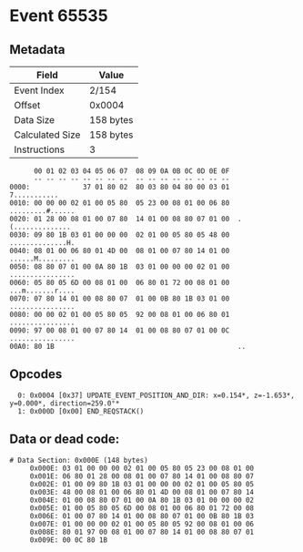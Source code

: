 # Event 65535

## Metadata

| Field           | Value     |
|-----------------|-----------|
| Event Index     | 2/154     |
| Offset          | 0x0004    |
| Data Size       | 158 bytes |
| Calculated Size | 158 bytes |
| Instructions    | 3         |

```
      00 01 02 03 04 05 06 07  08 09 0A 0B 0C 0D 0E 0F
      -- -- -- -- -- -- -- --  -- -- -- -- -- -- -- --
0000:             37 01 80 02  80 03 80 04 80 00 03 01      7...........
0010: 00 00 00 02 01 00 05 80  05 23 00 08 01 00 06 80  .........#......
0020: 01 28 00 08 01 00 07 80  14 01 00 08 80 07 01 00  .(..............
0030: 09 80 1B 03 01 00 00 00  02 01 00 05 80 05 48 00  ..............H.
0040: 08 01 00 06 80 01 4D 00  08 01 00 07 80 14 01 00  ......M.........
0050: 08 80 07 01 00 0A 80 1B  03 01 00 00 00 02 01 00  ................
0060: 05 80 05 6D 00 08 01 00  06 80 01 72 00 08 01 00  ...m.......r....
0070: 07 80 14 01 00 08 80 07  01 00 0B 80 1B 03 01 00  ................
0080: 00 00 02 01 00 05 80 05  92 00 08 01 00 06 80 01  ................
0090: 97 00 08 01 00 07 80 14  01 00 08 80 07 01 00 0C  ................
00A0: 80 1B                                             ..              
```

## Opcodes

```
  0: 0x0004 [0x37] UPDATE_EVENT_POSITION_AND_DIR: x=0.154*, z=-1.653*, y=0.000*, direction=259.0°*
  1: 0x000D [0x00] END_REQSTACK()
```

## Data or dead code:

```
# Data Section: 0x000E (148 bytes)
     0x000E: 03 01 00 00 00 02 01 00 05 80 05 23 00 08 01 00
     0x001E: 06 80 01 28 00 08 01 00 07 80 14 01 00 08 80 07
     0x002E: 01 00 09 80 1B 03 01 00 00 00 02 01 00 05 80 05
     0x003E: 48 00 08 01 00 06 80 01 4D 00 08 01 00 07 80 14
     0x004E: 01 00 08 80 07 01 00 0A 80 1B 03 01 00 00 00 02
     0x005E: 01 00 05 80 05 6D 00 08 01 00 06 80 01 72 00 08
     0x006E: 01 00 07 80 14 01 00 08 80 07 01 00 0B 80 1B 03
     0x007E: 01 00 00 00 02 01 00 05 80 05 92 00 08 01 00 06
     0x008E: 80 01 97 00 08 01 00 07 80 14 01 00 08 80 07 01
     0x009E: 00 0C 80 1B
```